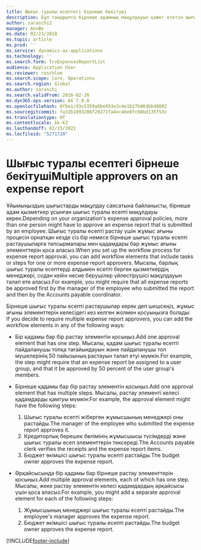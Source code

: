 ```yaml
---
title: Шығыс туралы есептегі бірнеше бекітуші
description: Бұл тақырыпта бірнеше адамның мақұлдауын қажет ететін шығыс туралы есептер туралы ақпарат беріледі.
author: saraschi2
manager: AnnBe
ms.date: 02/23/2018
ms.topic: article
ms.prod: ''
ms.service: dynamics-ax-applications
ms.technology: ''
ms.search.form: TrvExpensesReportList
audience: Application User
ms.reviewer: roschlom
ms.search.scope: Core, Operations
ms.search.region: Global
ms.author: saraschi
ms.search.validFrom: 2016-02-28
ms.dyn365.ops.version: AX 7.0.0
ms.openlocfilehash: 0fbe1c93c5359a6be493e3c4e1b27b06dbb48002
ms.sourcegitcommit: fa32b1893286f20271fa4ec4be8fc68bd135f53c
ms.translationtype: HT
ms.contentlocale: kk-KZ
ms.lasthandoff: 02/15/2021
ms.locfileid: "5271720"
---
```

# <a name="multiple-approvers-on-an-expense-report"></a><span data-ttu-id="a97aa-103">Шығыс туралы есептегі бірнеше бекітуші</span><span class="sxs-lookup"><span data-stu-id="a97aa-103">Multiple approvers on an expense report</span></span>

<span data-ttu-id="a97aa-104">Ұйымыңыздың шығыстарды мақұлдау саясатына байланысты, бірнеше адам қызметкер ұсынған шығыс туралы есепті мақұлдауы керек.</span><span class="sxs-lookup"><span data-stu-id="a97aa-104">Depending on your organization's expense approval policies, more than one person might have to approve an expense report that is submitted by an employee.</span></span> <span data-ttu-id="a97aa-105">Шығыс туралы есепті растау үшін жұмыс ағыны процесін орнатқан кезде сіз бір немесе бірнеше шығыс туралы есепті растаушыларға тапсырмалары мен қадамдары бар жұмыс ағыны элементтерін қоса аласыз.</span><span class="sxs-lookup"><span data-stu-id="a97aa-105">When you set up the workflow process for expense report approval, you can add workflow elements that include tasks or steps for one or more expense report approvers.</span></span> <span data-ttu-id="a97aa-106">Мысалы, барлық шығыс туралы есептерді алдымен есепті берген қызметкердің менеджері, содан кейін несие берушілер үйлестірушісі мақұлдауын талап ете аласыз.</span><span class="sxs-lookup"><span data-stu-id="a97aa-106">For example, you might require that all expense reports be approved first by the manager of the employee who submitted the report and then by the Accounts payable coordinator.</span></span>

<span data-ttu-id="a97aa-107">Бірнеше шығыс туралы есепті растаушылар керек деп шешсеңіз, жұмыс ағыны элементтерін келесідегі кез келген жолмен қосуыңызға болады: </span><span class="sxs-lookup"><span data-stu-id="a97aa-107">If you decide to require multiple expense report approvers, you can add the workflow elements in any of the following ways:</span></span>

- <span data-ttu-id="a97aa-108">Бір қадамы бар бір растау элементін қосыңыз.</span><span class="sxs-lookup"><span data-stu-id="a97aa-108">Add one approval element that has one step.</span></span> <span data-ttu-id="a97aa-109">Мысалы, қадам шығыс туралы есепті пайдаланушы топқа тағайындауын және пайдаланушы топ мүшелерінің 50 пайызының растауын талап етуі мүмкін.</span><span class="sxs-lookup"><span data-stu-id="a97aa-109">For example, the step might require that an expense report be assigned to a user group, and that it be approved by 50 percent of the user group's members.</span></span>
- <span data-ttu-id="a97aa-110">Бірнеше қадамы бар бір растау элементін қосыңыз.</span><span class="sxs-lookup"><span data-stu-id="a97aa-110">Add one approval element that has multiple steps.</span></span> <span data-ttu-id="a97aa-111">Мысалы, растау элементі келесі қадамдарды қамтуы мүмкін:</span><span class="sxs-lookup"><span data-stu-id="a97aa-111">For example, the approval element might have the following steps:</span></span>

    1. <span data-ttu-id="a97aa-112">Шығыс туралы есепті жіберген жұмысшының менеджері оны растайды.</span><span class="sxs-lookup"><span data-stu-id="a97aa-112">The manager of the employee who submitted the expense report approves it.</span></span>
    2. <span data-ttu-id="a97aa-113">Кредиторлық берешек бөлімінің жұмысшысы түсімдерді және шығыс туралы есеп элементтерін тексереді.</span><span class="sxs-lookup"><span data-stu-id="a97aa-113">The Accounts payable clerk verifies the receipts and the expense report items.</span></span>
    3. <span data-ttu-id="a97aa-114">Бюджет өкімшісі шығыс туралы есепті растайды.</span><span class="sxs-lookup"><span data-stu-id="a97aa-114">The budget owner approves the expense report.</span></span>

- <span data-ttu-id="a97aa-115">Әрқайсысында бір қадамы бар бірнеше растау элементтерін қосыңыз.</span><span class="sxs-lookup"><span data-stu-id="a97aa-115">Add multiple approval elements, each of which has one step.</span></span> <span data-ttu-id="a97aa-116">Мысалы, жеке растау элементін келесі қадамдардың әрқайсысы үшін қоса аласыз:</span><span class="sxs-lookup"><span data-stu-id="a97aa-116">For example, you might add a separate approval element for each of the following steps:</span></span>

    1. <span data-ttu-id="a97aa-117">Жұмысшының менеджері шығыс туралы есепті растайды.</span><span class="sxs-lookup"><span data-stu-id="a97aa-117">The employee's manager approves the expense report.</span></span>
    2. <span data-ttu-id="a97aa-118">Бюджет өкімшісі шығыс туралы есепті растайды.</span><span class="sxs-lookup"><span data-stu-id="a97aa-118">The budget owner approves the expense report.</span></span>


[!INCLUDE[footer-include](../includes/footer-banner.md)]